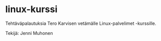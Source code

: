 # linux-kurssi
Tehtäväpalautuksia Tero Karvisen vetämälle Linux-palvelimet -kurssille.

Tekijä: Jenni Muhonen
